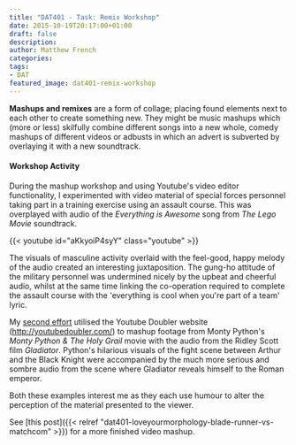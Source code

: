 ```yaml
---
title: "DAT401 - Task: Remix Workshop"
date: 2015-10-19T20:17:00+01:00
draft: false
description: 
author: Matthew French
categories:
tags:
- DAT
featured_image: dat401-remix-workshop
---
```


**Mashups and remixes** are a form of collage; placing found elements next to each other to create something new. They might be music mashups which (more or less) skilfully combine different songs into a new whole, comedy mashups of different videos or adbusts in which an advert is subverted by overlaying it with a new soundtrack.

<!--more-->

#### Workshop Activity

During the mashup workshop and using Youtube's video editor functionality, I experimented with video material of special forces personnel taking part in a training exercise using an assault course. This was overplayed with audio of the _Everything is Awesome_ song from _The Lego Movie_ soundtrack.

{{< youtube id="aKkyoiP4syY" class="youtube" >}}

The visuals of masculine activity overlaid with the feel-good, happy melody of the audio created an interesting juxtaposition. The gung-ho attitude of the military personnel was undermined nicely by the upbeat and cheerful audio, whilst at the same time linking the co-operation required to complete the assault course with the 'everything is cool when you're part of a team' lyric.

My [second effort](<http://youtubedoubler.com/?video1=https%3A%2F%2Fwww.youtube.com%2Fwatch%3Fv%3DikssfUhAlgg&start1=6&video2=https%3A%2F%2Fwww.youtube.com%2Fwatch%3Fv%3DCGgKRVtHXJQ&start2=44&authorName=>) utilised the Youtube Doubler website (<http://youtubedoubler.com/>) to mashup footage from Monty Python's _Monty Python & The Holy Grail_ movie with the audio from the Ridley Scott film _Gladiator_. Python's hilarious visuals of the fight scene between Arthur and the Black Knight were accompanied by the much more serious and sombre audio from the scene where Gladiator reveals himself to the Roman emperor.

Both these examples interest me as they each use humour to alter the perception of the material presented to the viewer.

See [this post]({{< relref "dat401-loveyourmorphology-blade-runner-vs-matchcom" >}}) for a more finished video mashup.